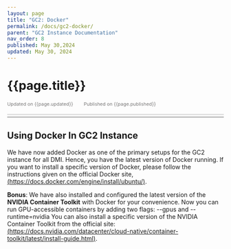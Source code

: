 ```yaml
---
layout: page
title: "GC2: Docker"
permalink: /docs/gc2-docker/
parent: "GC2 Instance Documentation"
nav_order: 8
published: May 30,2024
updated: May 30, 2024
---
```


# {{page.title}}

<div style="font-size:0.78em;color: #797878; margin-bottom:1.5em;">
     <span>Updated on {{page.updated}}</span>
    <span style="margin-left:2em;">Published on {{page.published}}</span>
</div>

<hr style="border:none;height:3px;background-color:#e0e0e0;margin:0;">
<hr style="border:none;height:3px;background-color:#bebebe;margin-top:0.2em;margin-bottom:1.5em;">


## Using Docker In GC2 Instance
We have now added Docker as one of the primary setups for the GC2 instance for all DMI. Hence, you have the latest version of Docker running. If you want to install a specific version of Docker, please follow the instructions given on the official Docker site,[(https://docs.docker.com/engine/install/ubuntu/)](https://docs.docker.com/engine/install/ubuntu/).

**Bonus**: We have also installed and configured the latest version of the **NVIDIA Container Toolkit** with Docker for your convenience. Now you can run GPU-accessible containers by adding two flags: --gpus and --runtime=nvidia
You can also install a specific version of the NVIDIA Container Toolkit from the official site: [(https://docs.nvidia.com/datacenter/cloud-native/container-toolkit/latest/install-guide.html)](https://docs.nvidia.com/datacenter/cloud-native/container-toolkit/latest/install-guide.html).

